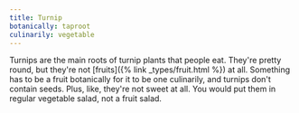 ```yaml
---
title: Turnip
botanically: taproot
culinarily: vegetable
---
```

Turnips are the main roots of turnip plants that people eat. They're pretty round, but they're not [fruits]({% link _types/fruit.html %}) at all. Something has to be a fruit botanically for it to be one culinarily, and turnips don't contain seeds. Plus, like, they're not sweet at all. You would put them in  regular vegetable salad, not a fruit salad.